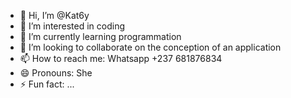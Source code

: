 - 👋 Hi, I’m @Kat6y
- 👀 I’m interested in coding
- 🌱 I’m currently learning programmation
- 💞️ I’m looking to collaborate on the conception of an application
- 📫 How to reach me: Whatsapp +237 681876834
- 😄 Pronouns: She
- ⚡ Fun fact: ...

<!---
Kat6y/Kat6y is a ✨ special ✨ repository because its `README.md` (this file) appears on your GitHub profile.
You can click the Preview link to take a look at your changes.
--->
